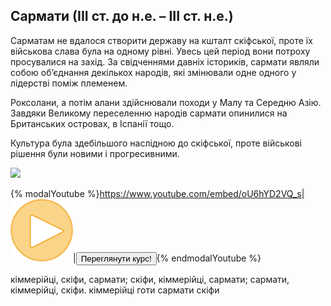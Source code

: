 Сармати (ІІІ ст. до н.е. – ІІІ ст. н.е.)
----------------------------------------

Сарматам не вдалося створити державу на кшталт скіфської, проте їх
військова слава була на одному рівні. Увесь цей період вони потроху
просувалися на захід. За свідченнями давніх істориків, сармати являли
собою об’єднання декількох народів, які змінювали одне одного у
лідерстві поміж племенем.

Роксолани, а потім алани здійснювали походи у Малу та Середню Азію.
Завдяки Великому переселенню народів сармати опинилися на Британських
островах, в Іспанії тощо.

Культура була здебільшого наслідною до скіфської, проте військові
рішення були новими і прогресивними.


<img class="image" src="https://rawgit.com/chudaol/ed-era-book-history/master/images/sarmaty.svg"/>

{% modalYoutube %}https://www.youtube.com/embed/oU6hYD2VQ_s|<img class="shake" src="../images/Oval 1.png" width="100"/>|<a href="https://study.ed-era.com/courses/EdEra/H101/h101/about?_ga=1.7854647.469818367.1423866830"><button class="but">Переглянути курс!</button></a>{% endmodalYoutube %}

<quiz name="History" correctLabel="correct!" incorrectLabel="incorrect!" checkLabel="check ansert">
<question text="Виберіть варіант у якому кочові народи розташовано у порядку їх появи на території України:">
<answer correct>кіммерійці, скіфи, сармати;</answer>
<answer>скіфи, кіммерійці, сармати;</answer>
<answer>сармати, кіммерійці, скіфи.</answer>
</question>
<question text="Кочівники, що змогли побудувати свою протодержаву:">
<answer>кіммерійці</answer>
<answer>готи</answer>
<answer>сармати</answer>
<answer correct>скіфи</answer>
</question>
</quiz>
